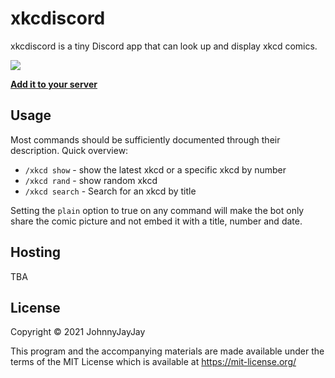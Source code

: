 # xkcdiscord

xkcdiscord is a tiny Discord app that can look up and display xkcd comics.

![](https://i.imgur.com/zTrYe3a.png)

[**Add it to your server**](https://cobol.is-webscale.club/xkcd/invite)

## Usage

Most commands should be sufficiently documented through their description. Quick overview:

- `/xkcd show` - show the latest xkcd or a specific xkcd by number
- `/xkcd rand` - show random xkcd
- `/xkcd search` - Search for an xkcd by title

Setting the `plain` option to true on any command will make the bot only share the comic picture and not embed it with a title, number and date. 

## Hosting
TBA

## License

Copyright © 2021 JohnnyJayJay

This program and the accompanying materials are made available under the
terms of the MIT License which is available at
https://mit-license.org/
